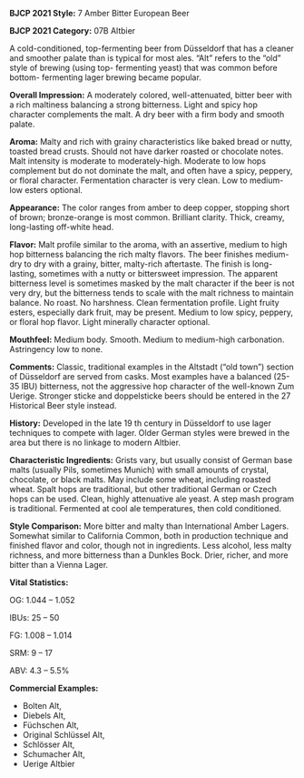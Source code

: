 <b>BJCP 2021 Style:</b> 7 Amber Bitter European Beer

<b>BJCP 2021 Category:</b> 07B Altbier

A cold-conditioned, top-fermenting beer from Düsseldorf that
has a cleaner and smoother palate than is typical for most
ales. “Alt” refers to the “old” style of brewing (using top-
fermenting yeast) that was common before bottom-
fermenting lager brewing became popular.

<b>Overall Impression:</b> A moderately colored, well-attenuated,
bitter beer with a rich maltiness balancing a strong bitterness.
Light and spicy hop character complements the malt. A dry
beer with a firm body and smooth palate.

<b>Aroma:</b> Malty and rich with grainy characteristics like baked
bread or nutty, toasted bread crusts. Should not have darker
roasted or chocolate notes. Malt intensity is moderate to
moderately-high. Moderate to low hops complement but do not
dominate the malt, and often have a spicy, peppery, or floral
character. Fermentation character is very clean. Low to
medium-low esters optional.

<b>Appearance:</b> The color ranges from amber to deep copper,
stopping short of brown; bronze-orange is most common.
Brilliant clarity. Thick, creamy, long-lasting off-white head.

<b>Flavor:</b> Malt profile similar to the aroma, with an assertive,
medium to high hop bitterness balancing the rich malty flavors.
The beer finishes medium-dry to dry with a grainy, bitter,
malty-rich aftertaste. The finish is long-lasting, sometimes with
a nutty or bittersweet impression. The apparent bitterness level
is sometimes masked by the malt character if the beer is not
very dry, but the bitterness tends to scale with the malt
richness to maintain balance. No roast. No harshness. Clean
fermentation profile. Light fruity esters, especially dark fruit,
may be present. Medium to low spicy, peppery, or floral hop
flavor. Light minerally character optional.

<b>Mouthfeel:</b> Medium body. Smooth. Medium to medium-high
carbonation. Astringency low to none.

<b>Comments:</b> Classic, traditional examples in the Altstadt (“old
town”) section of Düsseldorf are served from casks. Most
examples have a balanced (25-35 IBU) bitterness, not the
aggressive hop character of the well-known Zum Uerige.
Stronger sticke and doppelsticke beers should be entered in the
27 Historical Beer style instead.

<b>History:</b> Developed in the late 19 th century in Düsseldorf to
use lager techniques to compete with lager. Older German
styles were brewed in the area but there is no linkage to
modern Altbier.

<b>Characteristic Ingredients:</b> Grists vary, but usually consist
of German base malts (usually Pils, sometimes Munich) with
small amounts of crystal, chocolate, or black malts. May
include some wheat, including roasted wheat. Spalt hops are
traditional, but other traditional German or Czech hops can be
used. Clean, highly attenuative ale yeast. A step mash program
is traditional. Fermented at cool ale temperatures, then cold
conditioned.

<b>Style Comparison:</b> More bitter and malty than International
Amber Lagers. Somewhat similar to California Common, both
in production technique and finished flavor and color, though
not in ingredients. Less alcohol, less malty richness, and more
bitterness than a Dunkles Bock. Drier, richer, and more bitter
than a Vienna Lager.

<b>Vital Statistics:</b>

OG: 1.044 – 1.052

IBUs: 25 – 50

FG: 1.008 – 1.014

SRM: 9 – 17

ABV: 4.3 – 5.5%

<b>Commercial Examples:</b>
- Bolten Alt,
- Diebels Alt,
- Füchschen Alt,
- Original Schlüssel Alt,
- Schlösser Alt,
- Schumacher Alt,
- Uerige Altbier
